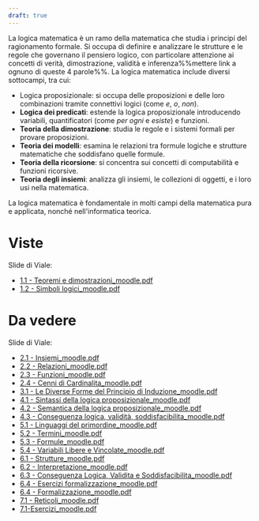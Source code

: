 ```yaml
---
draft: true
---
```

La logica matematica è un ramo della matematica che studia i principi del ragionamento formale. Si occupa di definire e analizzare le strutture e le regole che governano il pensiero logico, con particolare attenzione ai concetti di verità, dimostrazione, validità e inferenza%%mettere link a ognuno di queste 4 parole%%. La logica matematica include diversi sottocampi, tra cui:
- Logica proposizionale: si occupa delle proposizioni e delle loro combinazioni tramite connettivi logici (come *e*, *o*, *non*).
- **Logica dei predicati**: estende la logica proposizionale introducendo variabili, quantificatori (come *per ogni* e *esiste*) e funzioni.
- **Teoria della dimostrazione**: studia le regole e i sistemi formali per provare proposizioni.
- **Teoria dei modelli**: esamina le relazioni tra formule logiche e strutture matematiche che soddisfano quelle formule.
- **Teoria della ricorsione**: si concentra sui concetti di computabilità e funzioni ricorsive.
- **Teoria degli insiemi**: analizza gli insiemi, le collezioni di oggetti, e i loro usi nella matematica.

La logica matematica è fondamentale in molti campi della matematica pura e applicata, nonché nell'informatica teorica.

# Viste

Slide di Viale:
- [1.1 - Teoremi e dimostrazioni_moodle.pdf](https://informatica.i-learn.unito.it/pluginfile.php/417200/mod_folder/content/0/1.1%20-%20Teoremi%20e%20dimostrazioni_moodle.pdf?forcedownload=1)
- [1.2 - Simboli logici_moodle.pdf](https://informatica.i-learn.unito.it/pluginfile.php/417200/mod_folder/content/0/1.2%20-%20Simboli%20logici_moodle.pdf?forcedownload=1)

# Da vedere

Slide di Viale:
- [2.1 - Insiemi_moodle.pdf](https://informatica.i-learn.unito.it/pluginfile.php/417200/mod_folder/content/0/2.1%20-%20Insiemi_moodle.pdf?forcedownload=1)
- [2.2 - Relazioni_moodle.pdf](https://informatica.i-learn.unito.it/pluginfile.php/417200/mod_folder/content/0/2.2%20-%20Relazioni_moodle.pdf?forcedownload=1)
- [2.3 - Funzioni_moodle.pdf](https://informatica.i-learn.unito.it/pluginfile.php/417200/mod_folder/content/0/2.3%20-%20Funzioni_moodle.pdf?forcedownload=1)
- [2.4 - Cenni di Cardinalita_moodle.pdf](https://informatica.i-learn.unito.it/pluginfile.php/417200/mod_folder/content/0/2.4%20-%20Cenni%20di%20Cardinalita_moodle.pdf?forcedownload=1)
- [3.1 - Le Diverse Forme del Principio di Induzione_moodle.pdf](https://informatica.i-learn.unito.it/pluginfile.php/417200/mod_folder/content/0/3.1%20-%20Le%20Diverse%20Forme%20del%20Principio%20di%20Induzione_moodle.pdf?forcedownload=1)
- [4.1 - Sintassi della logica proposizionale_moodle.pdf](https://informatica.i-learn.unito.it/pluginfile.php/417200/mod_folder/content/0/4.1%20-%20Sintassi%20della%20logica%20proposizionale_moodle.pdf?forcedownload=1)
- [4.2 - Semantica della logica proposizionale_moodle.pdf](https://informatica.i-learn.unito.it/pluginfile.php/417200/mod_folder/content/0/4.2%20-%20Semantica%20della%20logica%20proposizionale_moodle.pdf?forcedownload=1)
- [4.3 - Conseguenza logica, validità, soddisfacibilita_moodle.pdf](https://informatica.i-learn.unito.it/pluginfile.php/417200/mod_folder/content/0/4.3%20-%20Conseguenza%20logica%2C%20validita%CC%80%2C%20soddisfacibilita_moodle.pdf?forcedownload=1)
- [5.1 - Linguaggi del primordine_moodle.pdf](https://informatica.i-learn.unito.it/pluginfile.php/417200/mod_folder/content/0/5.1%20-%20Linguaggi%20del%20primordine_moodle.pdf?forcedownload=1)
- [5.2 - Termini_moodle.pdf](https://informatica.i-learn.unito.it/pluginfile.php/417200/mod_folder/content/0/5.2%20-%20Termini_moodle.pdf?forcedownload=1)
- [5.3 - Formule_moodle.pdf](https://informatica.i-learn.unito.it/pluginfile.php/417200/mod_folder/content/0/5.3%20-%20Formule_moodle.pdf?forcedownload=1)
- [5.4 - Variabili Libere e Vincolate_moodle.pdf](https://informatica.i-learn.unito.it/pluginfile.php/417200/mod_folder/content/0/5.4%20-%20Variabili%20Libere%20e%20Vincolate_moodle.pdf?forcedownload=1)
- [6.1 - Strutture_moodle.pdf](https://informatica.i-learn.unito.it/pluginfile.php/417200/mod_folder/content/0/6.1%20-%20Strutture_moodle.pdf?forcedownload=1)
- [6.2 - Interpretazione_moodle.pdf](https://informatica.i-learn.unito.it/pluginfile.php/417200/mod_folder/content/0/6.2%20-%20Interpretazione_moodle.pdf?forcedownload=1)
- [6.3 - Conseguenza Logica, Validita e Soddisfacibilita_moodle.pdf](https://informatica.i-learn.unito.it/pluginfile.php/417200/mod_folder/content/0/6.3%20-%20Conseguenza%20Logica%2C%20Validita%20e%20Soddisfacibilita_moodle.pdf?forcedownload=1)
- [6.4 - Esercizi formalizzazione_moodle.pdf](https://informatica.i-learn.unito.it/pluginfile.php/417200/mod_folder/content/0/6.4%20-%20Esercizi%20formalizzazione_moodle.pdf?forcedownload=1)
- [6.4 - Formalizzazione_moodle.pdf](https://informatica.i-learn.unito.it/pluginfile.php/417200/mod_folder/content/0/6.4%20-%20Formalizzazione_moodle.pdf?forcedownload=1)
- [7.1 - Reticoli_moodle.pdf](https://informatica.i-learn.unito.it/pluginfile.php/417200/mod_folder/content/0/7.1%20-%20Reticoli_moodle.pdf?forcedownload=1)
- [7.1-Esercizi_moodle.pdf](https://informatica.i-learn.unito.it/pluginfile.php/417200/mod_folder/content/0/7.1-Esercizi_moodle.pdf?forcedownload=1)